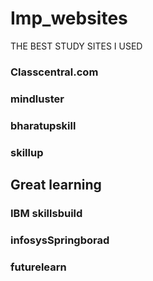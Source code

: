 # Imp_websites
THE BEST STUDY SITES I USED 

### Classcentral.com
### mindluster
### bharatupskill
### skillup
## Great learning
### IBM skillsbuild
### infosysSpringborad
### futurelearn
